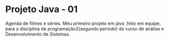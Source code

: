 # Projeto Java - 01
Agenda de filmes e séries. 
Meu primeiro projeto em java ,feito em equipe, para a disciplina de programação2(segundo periodo) do curso de análise e Desenvolvimento de Sistemas. 
